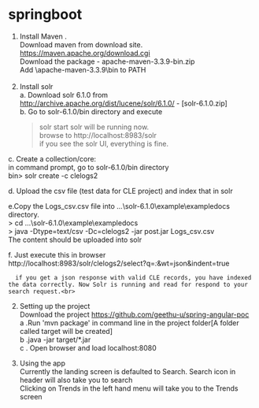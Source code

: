 # springboot

1. Install Maven .<br>
  Download maven from download site. https://maven.apache.org/download.cgi<br>
  Download the package  - apache-maven-3.3.9-bin.zip<br>
  Add \apache-maven-3.3.9\bin to PATH<br><br>
2. Install solr <br>
 a. Download solr 6.1.0 from http://archive.apache.org/dist/lucene/solr/6.1.0/ - [solr-6.1.0.zip]<br>
b.  Go to solr-6.1.0/bin directory and execute<br>
    > solr start
    solr will be running now.<br>
    browse to http://localhost:8983/solr<br>
    if you see the solr UI, everything is fine.<br> 

  c. Create a collection/core:<br>
      in command prompt, go to solr-6.1.0/bin directory<br>
      bin> solr create -c clelogs2<br>
  
  
  d. Upload the csv file (test data for CLE project) and index that in solr<br>
  
  e.Copy the Logs_csv.csv file into ...\solr-6.1.0\example\exampledocs directory.<br>
    > cd ...\solr-6.1.0\example\exampledocs<br>
    > java -Dtype=text/csv -Dc=clelogs2 -jar post.jar Logs_csv.csv<br>
    The content should be uploaded into solr<br>
  
  
  f. Just execute this in browser<br>
    http://localhost:8983/solr/clelogs2/select?q=*:*&wt=json&indent=true<br>
  
      if you get a json response with valid CLE records, you have indexed the data correctly. Now Solr is running and read for respond to your search request.<br>


2. Setting up the project<br>
Download the project https://github.com/geethu-u/spring-angular-poc<br>
  a .Run 'mvn package' in command line in the project folder[A folder called target will be created]<br>
  b .java -jar  target/*.jar<br>
  c . Open browser and load localhost:8080
  
3. Using the app<br>
  Currently the landing screen is defaulted to Search. Search icon in header will also take you to search<br>
  Clicking on Trends in the left hand menu will take you to the Trends screen<br>




